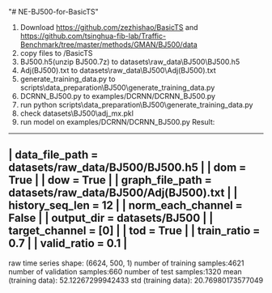 "# NE-BJ500-for-BasicTS" 
1. Download https://github.com/zezhishao/BasicTS and https://github.com/tsinghua-fib-lab/Traffic-Benchmark/tree/master/methods/GMAN/BJ500/data
2. copy files to /BasicTS
3.   BJ500.h5(unzip BJ500.7z)   to datasets\raw_data\BJ500\BJ500.h5
4.   Adj(BJ500).txt             to datasets\raw_data\BJ500\Adj(BJ500).txt
5.   generate_training_data.py  to scripts\data_preparation\BJ500\generate_training_data.py
6.   DCRNN_BJ500.py to examples/DCRNN/DCRNN_BJ500.py
7. run python scripts\data_preparation\BJ500\generate_training_data.py
8. check datasets\BJ500\adj_mx.pkl
9. run model on examples/DCRNN/DCRNN_BJ500.py
Result:
----------------------------------------------------------------------
|      data_file_path = datasets/raw_data/BJ500/BJ500.h5             |
|                 dom = True                                         |
|                 dow = True                                         |
|     graph_file_path = datasets/raw_data/BJ500/Adj(BJ500).txt       |
|     history_seq_len = 12                                           |
|   norm_each_channel = False                                        |
|          output_dir = datasets/BJ500                               |
|      target_channel = [0]                                          |
|                 tod = True                                         |
|         train_ratio = 0.7                                          |
|         valid_ratio = 0.1                                          |
----------------------------------------------------------------------
raw time series shape: (6624, 500, 1)
number of training samples:4621
number of validation samples:660
number of test samples:1320
mean (training data): 52.12267299942433
std (training data): 20.76980173577049
